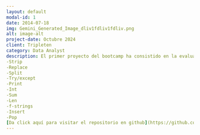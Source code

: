 ```yaml
---
layout: default
modal-id: 1
date: 2014-07-18
img: Gemini_Generated_Image_dliv1fdliv1fdliv.png
alt: image-alt
project-date: Octubre 2024
client: Tripleten
category: Data Analyst
description: El primer proyecto del bootcamp ha consistido en la evaluación de la calidad de datos. Se ha centrado en el análisis profundo de las características de los datos para su modificación. El lenguaje utilizado ha sido python, sin importar librerías y utilizando el motro jupyter notebook. Los métodos utilizados fueron:
-Strip
-Replace
-Split
-Try/except
-Print
-Int
-Sum
-Len
-f-strings
-Insert
-Pop
[Da click aquí para visitar el repositorio en github](https://github.com/DiffelVIA/Sprint-1)
---
```

